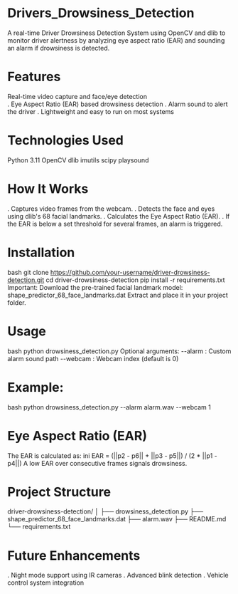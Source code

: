# Drivers_Drowsiness_Detection
A real-time Driver Drowsiness Detection System using OpenCV and dlib to monitor driver alertness by analyzing eye aspect ratio (EAR) and sounding an alarm if drowsiness is detected.

# Features
Real-time video capture and face/eye detection  
. Eye Aspect Ratio (EAR) based drowsiness detection
. Alarm sound to alert the driver
. Lightweight and easy to run on most systems

# Technologies Used
Python 3.11
OpenCV
dlib
imutils
scipy
playsound

# How It Works
. Captures video frames from the webcam.
. Detects the face and eyes using dlib's 68 facial landmarks.
. Calculates the Eye Aspect Ratio (EAR).
. If the EAR is below a set threshold for several frames, an alarm is triggered.

# Installation
bash
git clone https://github.com/your-username/driver-drowsiness-detection.git
cd driver-drowsiness-detection
pip install -r requirements.txt
Important:
Download the pre-trained facial landmark model:
shape_predictor_68_face_landmarks.dat
Extract and place it in your project folder.

# Usage
bash
python drowsiness_detection.py
Optional arguments:
--alarm : Custom alarm sound path
--webcam : Webcam index (default is 0)

# Example:
bash
python drowsiness_detection.py --alarm alarm.wav --webcam 1

# Eye Aspect Ratio (EAR)
The EAR is calculated as:
ini
EAR = (||p2 - p6|| + ||p3 - p5||) / (2 * ||p1 - p4||)
A low EAR over consecutive frames signals drowsiness.

# Project Structure
driver-drowsiness-detection/
│
├── drowsiness_detection.py
├── shape_predictor_68_face_landmarks.dat
├── alarm.wav
├── README.md
└── requirements.txt

# Future Enhancements
. Night mode support using IR cameras
. Advanced blink detection
. Vehicle control system integration
